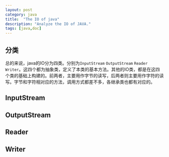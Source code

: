 ```yaml
---
layout: post
category: java
title:  "The IO of java"
description: "Analyze the IO of JAVA."
tags: [java,doc]
---
```


## 分类

总的来说，java的IO分为四类。分别为`InputStream` `OutputStream` `Reader` `Writer`。这四个都为抽象类，定义了本类的基本方法。其他的IO类，都是在这四个类的基础上构建的。前两者，主要用作字节的读写，后两者则主要用作字符的读写。字节和字符相对应的方法，调用方式都差不多，各继承类也都有对应的。

## InputStream

## OutputStream

## Reader

## Writer

